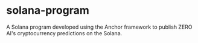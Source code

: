 # solana-program
A Solana program developed using the Anchor framework to publish ZERO AI's cryptocurrency predictions on the Solana.
